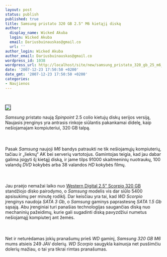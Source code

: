 ```yaml
---
layout: post
status: publish
published: true
title: Samsung pristato 320 GB 2.5" M6 kietąjį diską
author:
  display_name: Wicked Akuba
  login: Wicked Akuba
  email: Dariusbuinauskas@gmail.co
  url: ''
author_login: Wicked Akuba
author_email: Dariusbuinauskas@gmail.co
wordpress_id: 1038
wordpress_url: http://localhost/site/new/samsung_pristato_320_gb_25_m6_kietaji_diska/
date: '2007-12-23 17:50:50 +0200'
date_gmt: '2007-12-23 17:50:50 +0200'
categories:
- Naujienos
---
```

<p> 
<div class="imgright"><img src="http://www.technews.lt/upl/Failai/SMGHDD2.jpg" border="1"></div>
<p><i>Samsung</i> pristato naują <i>Spinpoint</i> 2.5 colio kietujų diskų serijos versiją, Naujasis įrenginys yra antrasis rinkoje siūlantis pakankamai didelę, kaip nešiojamajam kompiuteriui, 320 GB talpą.<br />
<br><br />
<br>Pasak <i>Samsung</i> naujoji <i>M6</i> bandys patraukti ne tik nešiojamųjų kompiuterių, tačiau ir „lieknų“ AK bei serverių vartotojus. Gamintojas teigia, kad jau dabar galima įsigyti šį kietąjį diską, ir jame tilps 91000 skaitmeninių nuotraukų, 100 valandų <i>DVD</i> kokybės arba 38 valandos <i>HD</i> kokybės filmų.<br />
<br><br />
<br>Jau praėjo nemažai laiko nuo <a class="ns" href="http://www.technews.lt/index.php?id=Kas&amp;Id=420">Western Digital 2.5” Scorpio 320 GB</a> standžiojo disko pairodymo, o <i>Samsung</i> modelis vis dar siūlo 5400 apsisukimų per minutę rodiklį. Dar keisčiau yra tai, kad <i>WD Scorpio</i> įrenginys naudoja <i>SATA 3 Gb</i>, o <i>Samsung</i> gaminys paprastesnę <i>SATA 1.5 Gb</i> sąsają. Abu įrenginiai turi panašias technologijas saugančias diską nuo mechaninių pažeidimų, kurie gali sugadinti diską pavyzdžiui numetus nešiojamąjį kompiuterį ant žemės.<br />
<br><br />
<br>Net ir neturėdamas jokių pranašumų prieš <i>WD</i> gaminį, <i>Samsung 320 GB M6</i> mums atsieis 249 JAV dolerių. <i>WD Scorpio</i> saugykla kainuoja net pusšimčiu dolerių mažiau, o tai yra tikrai rimtas pranašumas.</p>
